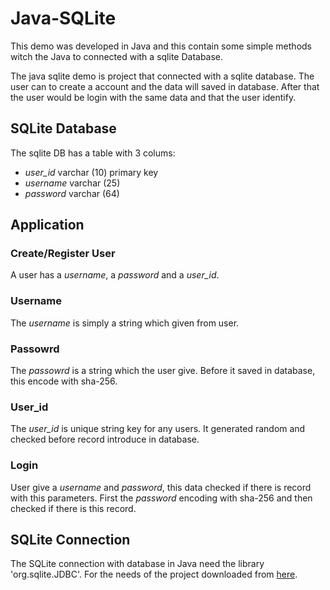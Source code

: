# Java-SQLite
This demo was developed in Java and this contain some simple methods witch the Java to connected with a sqlite Database.

The java sqlite demo is project that connected with a sqlite database. The user can to create a account and the data will saved in database. After that the user would be login with the same data and that the user identify. 

## SQLite Database
The sqlite DB has a table with 3 colums:

* _user_id_ varchar (10) primary key
* _username_ varchar (25) 
* _password_ varchar (64) 

## Application
### Create/Register User
A user has a _username_, a _password_ and a _user_id_.

### Username
The _username_ is simply a string which given from user.

### Passowrd
The _passowrd_ is a string which the user give. Before it saved in database, this encode with sha-256.

### User_id
The _user_id_ is unique string key for any users. It generated random and checked before record introduce in database. 

### Login
User give a _username_ and _password_, this data checked if there is record with this parameters. First the _password_ encoding with sha-256 and then checked if there is this record.


## SQLite Connection
The SQLite connection with database in Java need the library 'org.sqlite.JDBC'. For the needs of the project downloaded from [here](https://bitbucket.org/xerial/sqlite-jdbc/downloads/).
